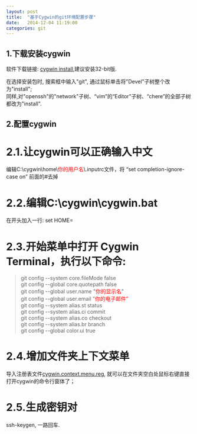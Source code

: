```yaml
---
layout: post
title:  "基于Cygwin的git环境配置步骤"
date:   2014-12-04 11:19:00
categories: git
---
```

## 1.下载安装cygwin

软件下载链接: [cygwin install][cygwin-install],建议安装32-bit版.

在选择安装包时, 搜索框中输入"git", 通过鼠标单击将"Devel"子树整个改为"install";   
同样,对"openssh"的"network"子树、“vim”的“Editor”子树、“chere”的全部子树都改为"install".

## 2.配置cygwin

# 2.1.让cygwin可以正确输入中文

编辑C:\cygwin\home\\<font color="red">你的用户名</font>\\.inputrc文件，将 “set completion-ignore-case on” 前面的#去掉

# 2.2.编辑C:\cygwin\cygwin.bat

在开头加入一行:
set HOME=

# 2.3.开始菜单中打开 Cygwin Terminal，执行以下命令:

>git config --system core.fileMode false  
git config --global core.quotepath false  
git config --global user.name "<font color="red">你的显示名</font>"   
git config --global user.email "<font color="red">你的电子邮件”</font>  
git config --system alias.st status  
git config --system alias.ci commit  
git config --system alias.co checkout  
git config --system alias.br branch  
git config --global color.ui true  

# 2.4.增加文件夹上下文菜单

导入注册表文件[cygwin.context.menu.reg][context-menu-reg], 就可以在文件夹空白处鼠标右键直接打开cygwin的命令行窗体了；

# 2.5.生成密钥对

ssh-keygen, 一路回车. 

[cygwin-install]: http://cygwin.com/install.html
[context-menu-reg]: /files/cygwin.context.menu.reg.zip